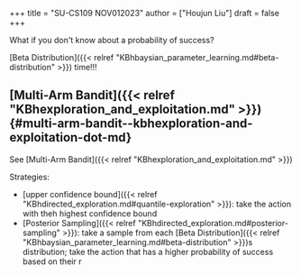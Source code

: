 +++
title = "SU-CS109 NOV012023"
author = ["Houjun Liu"]
draft = false
+++

What if you don't know about a probability of success?

[Beta Distribution]({{< relref "KBhbaysian_parameter_learning.md#beta-distribution" >}}) time!!!


## [Multi-Arm Bandit]({{< relref "KBhexploration_and_exploitation.md" >}}) {#multi-arm-bandit--kbhexploration-and-exploitation-dot-md}

See [Multi-Arm Bandit]({{< relref "KBhexploration_and_exploitation.md" >}})

Strategies:

-   [upper confidence bound]({{< relref "KBhdirected_exploration.md#quantile-exploration" >}}): take the action with theh highest confidence bound
-   [Posterior Sampling]({{< relref "KBhdirected_exploration.md#posterior-sampling" >}}): take a sample from each [Beta Distribution]({{< relref "KBhbaysian_parameter_learning.md#beta-distribution" >}})s distribution; take the action that has a higher probability of success based on their r
